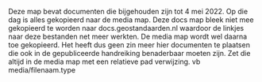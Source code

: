 Deze map bevat documenten die bijgehouden zijn tot 4 mei 2022. Op die dag is alles gekopieerd naar de media map. 
Deze docs map bleek niet mee gekopieerd te worden naar docs.geostandaarden.nl waardoor de linkjes naar deze bestanden net meer werkten.
De media map wordt wel daarna toe gekopieerd.
Het heeft dus geen zin meer hier documenten te plaatsen die ook in de gepubliceerde handreiking benaderbaar moeten zijn.
Zet die altijd in de media map met een relatieve pad verwijzing. vb media/filenaam.type
